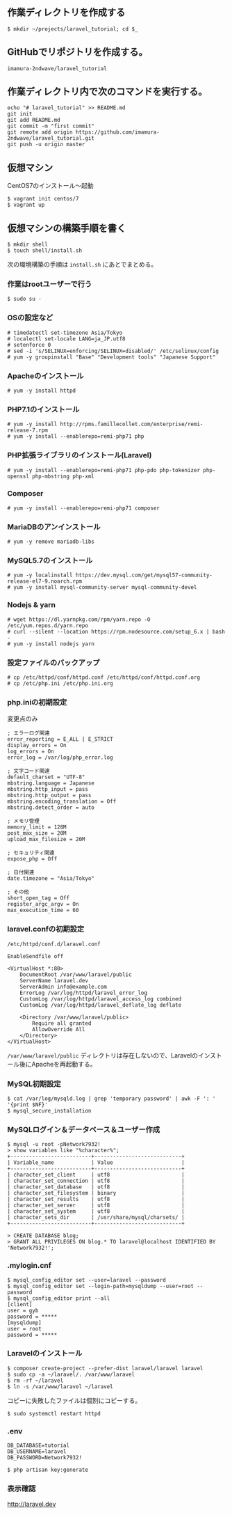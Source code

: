 
## 作業ディレクトリを作成する

```
$ mkdir ~/projects/laravel_tutorial; cd $_
```

## GitHubでリポジトリを作成する。

`imamura-2ndwave/laravel_tutorial`

## 作業ディレクトリ内で次のコマンドを実行する。

```
echo "# laravel_tutorial" >> README.md
git init
git add README.md
git commit -m "first commit"
git remote add origin https://github.com/imamura-2ndwave/laravel_tutorial.git
git push -u origin master
```

## 仮想マシン

CentOS7のインストール〜起動

```
$ vagrant init centos/7
$ vagrant up
```

## 仮想マシンの構築手順を書く

```
$ mkdir shell
$ touch shell/install.sh
```

次の環境構築の手順は `install.sh` にあとでまとめる。

### 作業はrootユーザーで行う

```
$ sudo su -
```

### OSの設定など

```
# timedatectl set-timezone Asia/Tokyo
# localectl set-locale LANG=ja_JP.utf8
# setenforce 0
# sed -i 's/SELINUX=enforcing/SELINUX=disabled/' /etc/selinux/config
# yum -y groupinstall "Base" "Development tools" "Japanese Support"
```

### Apacheのインストール

```
# yum -y install httpd
```

### PHP7.1のインストール

```
# yum -y install http://rpms.famillecollet.com/enterprise/remi-release-7.rpm
# yum -y install --enablerepo=remi-php71 php
```

### PHP拡張ライブラリのインストール(Laravel)

```
# yum -y install --enablerepo=remi-php71 php-pdo php-tokenizer php-openssl php-mbstring php-xml
```

### Composer

```
# yum -y install --enablerepo=remi-php71 composer
```

### MariaDBのアンインストール

```
# yum -y remove mariadb-libs
```

### MySQL5.7のインストール

```
# yum -y localinstall https://dev.mysql.com/get/mysql57-community-release-el7-9.noarch.rpm
# yum -y install mysql-community-server mysql-community-devel
```

### Nodejs & yarn

```
# wget https://dl.yarnpkg.com/rpm/yarn.repo -O /etc/yum.repos.d/yarn.repo
# curl --silent --location https://rpm.nodesource.com/setup_6.x | bash -
# yum -y install nodejs yarn
```

### 設定ファイルのバックアップ

```
# cp /etc/httpd/conf/httpd.conf /etc/httpd/conf/httpd.conf.org
# cp /etc/php.ini /etc/php.ini.org
```

### php.iniの初期設定

変更点のみ

```
; エラーログ関連
error_reporting = E_ALL | E_STRICT
display_errors = On
log_errors = On
error_log = /var/log/php_error.log

; 文字コード関連
default_charset = "UTF-8"
mbstring.language = Japanese
mbstring.http_input = pass
mbstring.http_output = pass
mbstring.encoding_translation = Off
mbstring.detect_order = auto

; メモリ管理
memory_limit = 128M
post_max_size = 20M
upload_max_filesize = 20M

; セキュリティ関連
expose_php = Off

; 日付関連
date.timezone = "Asia/Tokyo"

; その他
short_open_tag = Off
register_argc_argv = On
max_execution_time = 60
```

### laravel.confの初期設定

`/etc/httpd/conf.d/laravel.conf`

```
EnableSendfile off

<VirtualHost *:80>
    DocumentRoot /var/www/laravel/public
    ServerName laravel.dev
    ServerAdmin info@example.com
    ErrorLog /var/log/httpd/laravel_error_log
    CustomLog /var/log/httpd/laravel_access_log combined
    CustomLog /var/log/httpd/laravel_deflate_log deflate

    <Directory /var/www/laravel/public>
        Require all granted
        AllowOverride All
    </Directory>
</VirtualHost>
```

`/var/www/laravel/public` ディレクトリは存在しないので、Laravelのインストール後にApacheを再起動する。

### MySQL初期設定

```
$ cat /var/log/mysqld.log | grep 'temporary password' | awk -F ': ' '{print $NF}'
$ mysql_secure_installation
```

### MySQLログイン＆データベース＆ユーザー作成

```
$ mysql -u root -pNetwork7932!
> show variables like "%character%";
+--------------------------+----------------------------+
| Variable_name            | Value                      |
+--------------------------+----------------------------+
| character_set_client     | utf8                       |
| character_set_connection | utf8                       |
| character_set_database   | utf8                       |
| character_set_filesystem | binary                     |
| character_set_results    | utf8                       |
| character_set_server     | utf8                       |
| character_set_system     | utf8                       |
| character_sets_dir       | /usr/share/mysql/charsets/ |
+--------------------------+----------------------------+
```

```
> CREATE DATABASE blog;
> GRANT ALL PRIVILEGES ON blog.* TO laravel@localhost IDENTIFIED BY 'Network7932!';
```

### .mylogin.cnf

```
$ mysql_config_editor set --user=laravel --password
$ mysql_config_editor set --login-path=mysqldump --user=root --password
$ mysql_config_editor print --all
[client]
user = gyb
password = *****
[mysqldump]
user = root
password = *****
```

### Laravelのインストール

```
$ composer create-project --prefer-dist laravel/laravel laravel
$ sudo cp -a ~/laravel/. /var/www/laravel
$ rm -rf ~/laravel
$ ln -s /var/www/laravel ~/laravel
```

コピーに失敗したファイルは個別にコピーする。

```
$ sudo systemctl restart httpd
```

### .env

```
DB_DATABASE=tutorial
DB_USERNAME=laravel
DB_PASSWORD=Network7932!
```

```
$ php artisan key:generate
```

### 表示確認

http://laravel.dev

